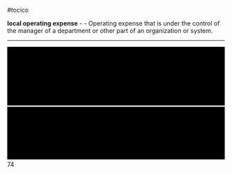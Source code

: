 #tocico

<b>local operating expense</b> -  - Operating expense that is under the control of the manager of a department or other part of an organization or system. 
<hr/>
<img src="./tocico_dictionary_2nd_editio-74_1.png"/>
<img src="./tocico_dictionary_2nd_editio-74_2.png"/>
74 



